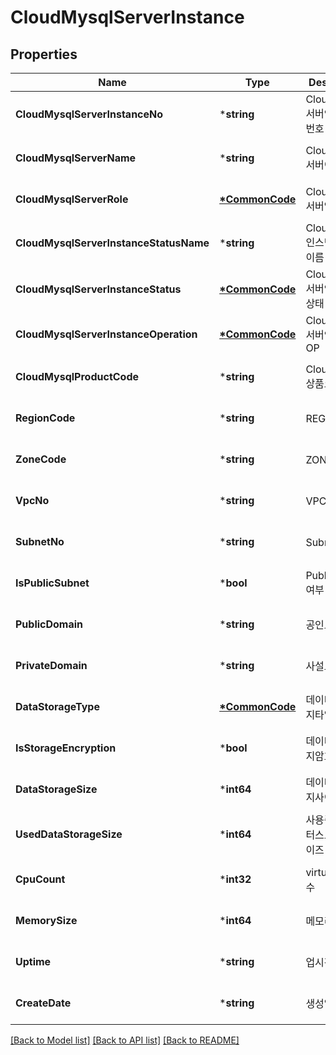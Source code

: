 # CloudMysqlServerInstance

## Properties
Name | Type | Description | Notes
------------ | ------------- | ------------- | -------------
**CloudMysqlServerInstanceNo** | ***string** | CloudMysql서버인스턴스번호 | [optional] [default to null]
**CloudMysqlServerName** | ***string** | CloudMysql서버이름 | [optional] [default to null]
**CloudMysqlServerRole** | **[*CommonCode](CommonCode.md)** | CloudMysql서버역할 | [optional] [default to null]
**CloudMysqlServerInstanceStatusName** | ***string** | CloudMysql인스턴스상태이름 | [optional] [default to null]
**CloudMysqlServerInstanceStatus** | **[*CommonCode](CommonCode.md)** | CloudMysql서버인스턴스상태 | [optional] [default to null]
**CloudMysqlServerInstanceOperation** | **[*CommonCode](CommonCode.md)** | CloudMysql서버인스턴스OP | [optional] [default to null]
**CloudMysqlProductCode** | ***string** | CloudMysql상품코드 | [optional] [default to null]
**RegionCode** | ***string** | REGION코드 | [optional] [default to null]
**ZoneCode** | ***string** | ZONE코드 | [optional] [default to null]
**VpcNo** | ***string** | VPC번호 | [optional] [default to null]
**SubnetNo** | ***string** | Subnet번호 | [optional] [default to null]
**IsPublicSubnet** | ***bool** | PublicSubnet여부 | [optional] [default to null]
**PublicDomain** | ***string** | 공인도메인명 | [optional] [default to null]
**PrivateDomain** | ***string** | 사설도메인명 | [optional] [default to null]
**DataStorageType** | **[*CommonCode](CommonCode.md)** | 데이터스토리지타입 | [optional] [default to null]
**IsStorageEncryption** | ***bool** | 데이터스토리지암호화여부 | [optional] [default to null]
**DataStorageSize** | ***int64** | 데이터스토리지사이즈 | [optional] [default to null]
**UsedDataStorageSize** | ***int64** | 사용중인데이터스토리지사이즈 | [optional] [default to null]
**CpuCount** | ***int32** | virtualCPU개수 | [optional] [default to null]
**MemorySize** | ***int64** | 메모리사이즈 | [optional] [default to null]
**Uptime** | ***string** | 업시간 | [optional] [default to null]
**CreateDate** | ***string** | 생성일자 | [optional] [default to null]

[[Back to Model list]](../README.md#documentation-for-models) [[Back to API list]](../README.md#documentation-for-api-endpoints) [[Back to README]](../README.md)


